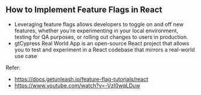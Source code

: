 ## How to Implement Feature Flags in React

- Leveraging feature flags allows developers to toggle on and off new features, whether you’re experimenting in your local environment, testing for QA purposes, or rolling out changes to users in production.
- gtCypress Real World App is an open-source React project that allows you to test and experiment in a React codebase that mirrors a real-world use case

Refer:

- https://docs.getunleash.io/feature-flag-tutorials/react
- https://www.youtube.com/watch?v=-VzI0wqLDuw
